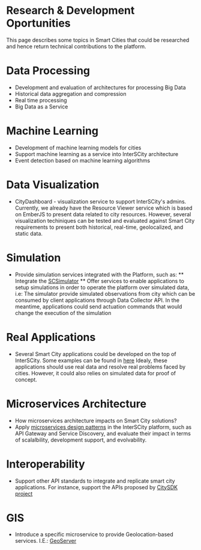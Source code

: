 # Research & Development Oportunities

This page describes some topics in Smart Cities that could be researched
and hence return technical contributions to the platform.


# Data Processing

* Development and evaluation of architectures for processing Big Data
* Historical data aggregation and compression
* Real time processing
* Big Data as a Service

# Machine Learning

* Development of machine learning models for cities
* Support machine learning as a service into InterSCity architecture
* Event detection based on machine learning algorithms

# Data Visualization

* CityDashboard - visualization service to support InterSCity's admins.
Currently, we already have the Resource Viewer service which is based on EmberJS
to present data related to city resources. However, several visualization
techiniques can be tested and evaluated against Smart City requirements to
present both historical, real-time, geolocalized, and static data.

# Simulation

* Provide simulation services integrated with the Platform, such as:
** Integrate the [SCSimulator](https://github.com/ezambomsantana/smart-city-simulator)
** Offer services to enable applications to setup simulations in order to operate the platform over simulated data, i.e:
The simulator provide simulated observations from city which can be consumed by client applications through Data Collector API.
In the meantime, applications could send actuation commands that would change the execution of the simulation

# Real Applications

* Several Smart City applications could be developed on the top of InterSCity.
Some examples can be found in [here](../applications/applications.md)
Idealy, these applications should use real data and resolve real
problems faced by cities. However, it could also relies on simulated data for
proof of concept.

# Microservices Architecture

* How microservices architecture impacts on Smart City solutions?
* Apply [microservices design patterns](http://microservices.io/) in
the InterSCity platform, such as API Gateway and Service Discovery, and 
evaluate their impact in terms of scalalbility, development support, 
and evolvability.

# Interoperability

* Support other API standards to integrate and replicate smart city applications.
For instance, support the APIs proposed by [CitySDK project](https://www.citysdk.eu/)

# GIS

* Introduce a specific microservice to provide Geolocation-based services. I.E.: [GeoServer](http://geoserver.org/)
